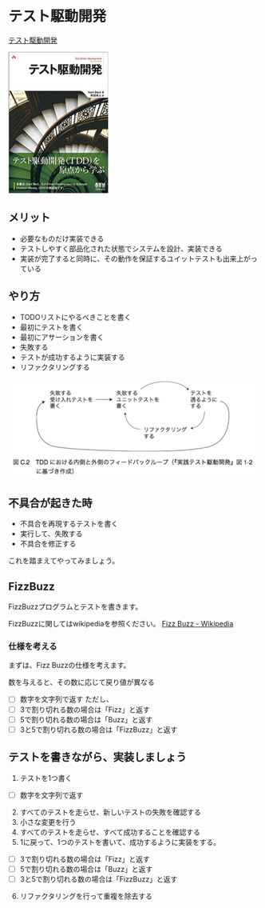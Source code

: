 # テスト駆動開発

[テスト駆動開発](https://www.amazon.co.jp/dp/4274217884/)

![テスト駆動開発](./images/tdd_book.png)

## メリット

- 必要なものだけ実装できる
- テストしやすく部品化された状態でシステムを設計、実装できる
- 実装が完了すると同時に、その動作を保証するユイットテストも出来上がっている

## やり方

- TODOリストにやるべきことを書く
- 最初にテストを書く
- 最初にアサーションを書く
- 失敗する
- テストが成功するように実装する
- リファクタリングする

![サイクル](./images/tdd_cicle.png)

## 不具合が起きた時

- 不具合を再現するテストを書く
- 実行して、失敗する
- 不具合を修正する

これを踏まえてやってみましょう。

## FizzBuzz

FizzBuzzプログラムとテストを書きます。

FizzBuzzに関してはwikipediaを参照ください。 [Fizz Buzz - Wikipedia](https://ja.wikipedia.org/wiki/Fizz_Buzz)

### 仕様を考える
まずは、Fizz Buzzの仕様を考えます。

数を与えると、その数に応じて戻り値が異なる

- [ ] 数字を文字列で返す
ただし、
- [ ] 3で割り切れる数の場合は「Fizz」と返す
- [ ] 5で割り切れる数の場合は「Buzz」と返す
- [ ] 3と5で割り切れる数の場合は「FizzBuzz」と返す

## テストを書きながら、実装しましょう

1. テストを1つ書く

  - [ ] 数字を文字列で返す

2. すべてのテストを走らせ、新しいテストの失敗を確認する
3. 小さな変更を行う
4. すべてのテストを走らせ、すべて成功することを確認する
5. 1に戻って、1つのテストを書いて、成功するように実装をする。

  - [ ] 3で割り切れる数の場合は「Fizz」と返す
  - [ ] 5で割り切れる数の場合は「Buzz」と返す
  - [ ] 3と5で割り切れる数の場合は「FizzBuzz」と返す

6. リファクタリングを行って重複を除去する
